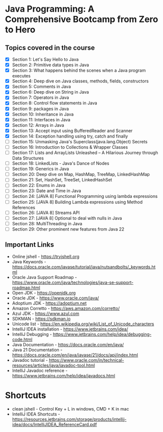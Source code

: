 # Java Programming: A Comprehensive Bootcamp from Zero to Hero

## Topics covered in the course
- [x] Section 1: Let's Say Hello to Java
- [x] Section 2: Primitive data types in Java
- [x] Section 3: What happens behind the scenes when a Java program executes
- [x] Section 4: Deep dive on Java classes, methods, fields, constructors
- [x] Section 5: Comments in Java
- [x] Section 6: Deep dive on String in Java
- [x] Section 7: Operators in Java
- [x] Section 8: Control flow statements in Java
- [x] Section 9: packages in Java
- [x] Section 10: Inheritance in Java
- [x] Section 11: Interfaces in Java
- [x] Section 12: Arrays in Java
- [x] Section 13: Accept input using BufferedReader and Scanner
- [x] Section 14: Exception handling using try, catch and finally
- [ ] Section 15: Unmasking Java's Superclass(java.lang.Object) Secrets
- [ ] Section 16: Introduction to Collections & Wrapper Classes
- [ ] Section 17: Lists and ArrayLists Unleashed – A Hilarious Journey through Data Structures
- [ ] Section 18: LinkedLists - Java's Dance of Nodes
- [ ] Section 19: Generics in Java
- [ ] Section 20: Deep dive on Map, HashMap, TreeMap, LinkedHashMap
- [ ] Section 21: Set, HashSet, TreeSet, LinkedHashSet
- [ ] Section 22: Enums in Java
- [ ] Section 23: Date and Time in Java
- [ ] Section 24: [JAVA 8] Functional Programming using lambda expressions
- [ ] Section 25: [JAVA 8] Building Lambda expressions using Method References
- [ ] Section 26: [JAVA 8] Streams API
- [ ] Section 27: [JAVA 8] Optional to deal with nulls in Java
- [ ] Section 28: MultiThreading in Java
- [ ] Section 29: Other prominent new features from Java 22
  
## Important Links
- Online jshell - https://tryjshell.org
- Java Keywords - https://docs.oracle.com/javase/tutorial/java/nutsandbolts/_keywords.html
- Oracle Java Support Roadmap - https://www.oracle.com/java/technologies/java-se-support-roadmap.html
- Open JDK - https://openjdk.org
- Oracle JDK - https://www.oracle.com/java/
- Adoptium JDK - https://adoptium.net
- Amazon Corretto - https://aws.amazon.com/corretto/
- Azul JDK - https://www.azul.com
- SDKMAN - https://sdkman.io
- Unicode list - https://en.wikipedia.org/wiki/List_of_Unicode_characters
- IntelliJ IDEA installation - https://www.jetbrains.com/idea/
- IntelliJ Debugging - https://www.jetbrains.com/help/idea/debugging-code.html
- Java Documentation - https://docs.oracle.com/en/java/
- Java 21 Documentation - https://docs.oracle.com/en/java/javase/21/docs/api/index.html
- Javadoc tutorial - https://www.oracle.com/in/technical-resources/articles/java/javadoc-tool.html
- IntelliJ Javadoc reference - https://www.jetbrains.com/help/idea/javadocs.html

# Shortcuts
- clean jshell - Control Key + L in windows, CMD + K in mac
- IntelliJ IDEA Shortcuts - https://resources.jetbrains.com/storage/products/intellij-idea/docs/IntelliJIDEA_ReferenceCard.pdf

